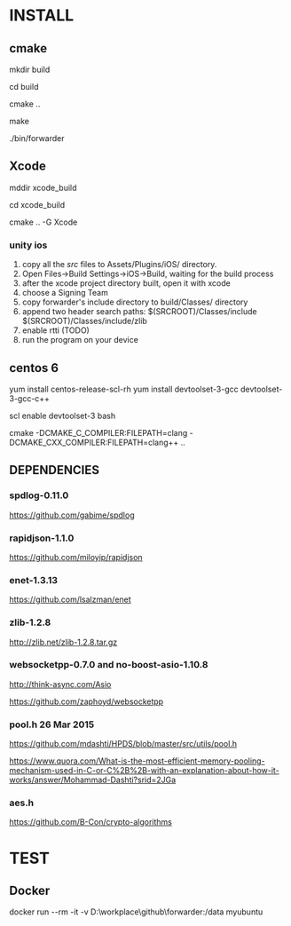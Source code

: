 
# INSTALL

## cmake

mkdir build

cd build

cmake ..

make 

./bin/forwarder

## Xcode

mddir xcode_build

cd xcode_build

cmake .. -G Xcode

### unity ios

1. copy all the *src* files to Assets/Plugins/iOS/ directory.
2. Open Files->Build Settings->iOS->Build, waiting for the build process
3. after the xcode project directory built, open it with xcode
4. choose a Signing Team
5. copy forwarder's include directory to build/Classes/ directory
6. append two header search paths:  $(SRCROOT)/Classes/include  $(SRCROOT)/Classes/include/zlib  
7. enable rtti (TODO)
8. run the program on your device

## centos 6

yum install centos-release-scl-rh
yum install devtoolset-3-gcc devtoolset-3-gcc-c++

scl enable devtoolset-3 bash

cmake  -DCMAKE_C_COMPILER:FILEPATH=clang -DCMAKE_CXX_COMPILER:FILEPATH=clang++  ..


## DEPENDENCIES

### spdlog-0.11.0

https://github.com/gabime/spdlog

### rapidjson-1.1.0

https://github.com/miloyip/rapidjson

### enet-1.3.13

https://github.com/lsalzman/enet

### zlib-1.2.8

http://zlib.net/zlib-1.2.8.tar.gz

### websocketpp-0.7.0 and no-boost-asio-1.10.8

http://think-async.com/Asio

https://github.com/zaphoyd/websocketpp

### pool.h 26 Mar 2015

https://github.com/mdashti/HPDS/blob/master/src/utils/pool.h

https://www.quora.com/What-is-the-most-efficient-memory-pooling-mechanism-used-in-C-or-C%2B%2B-with-an-explanation-about-how-it-works/answer/Mohammad-Dashti?srid=2JGa

### aes.h

https://github.com/B-Con/crypto-algorithms

# TEST

## Docker

docker run --rm -it -v D:\workplace\github\forwarder:/data myubuntu
